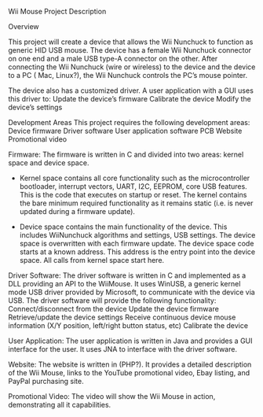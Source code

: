 Wii Mouse Project Description

Overview

This project will create a device that allows the Wii Nunchuck to function as generic HID USB mouse. The device has a  female Wii Nunchuck connector on one end and a male USB type-A connector on the other. After connecting the Wii Nunchuck (wire or wireless) to the device and the device to a PC ( Mac, Linux?), the Wii Nunchuck controls the PC’s mouse pointer.

The device also has a customized driver. A user application with a GUI uses this driver to:
Update the device’s firmware
Calibrate the device
Modify the device’s settings


Development Areas
This project requires the following development areas:
Device firmware
Driver software
User application software
PCB
Website
Promotional video


Firmware:
The firmware is written in C and divided into two areas: kernel space and device space.
- Kernel space contains all core functionality such as the microcontroller bootloader, interrupt vectors, UART, I2C, EEPROM, core USB features. This is the code that executes on startup or reset. The kernel contains the bare minimum required functionality as it remains static (i.e. is never updated during a firmware update).

- Device space contains the main functionality of the device. This includes WiiNunchuck algorithms and settings, USB settings. The device space is overwritten with each firmware update. The device space code starts at a known address. This address is the entry point into the device space. All calls from kernel space start here.

Driver Software:
The driver software is written in C and implemented as a DLL providing an API to the WiiMouse. It uses WinUSB, a generic kernel mode USB driver provided by Microsoft, to communicate with the device via USB. The driver software will provide the following functionality:
Connect/disconnect from the device
Update the device firmware
Retrieve/update the device settings
Receive continuous device mouse information (X/Y position, left/right button status, etc)
Calibrate the device


User Application:
The user application is written in Java and provides a GUI interface for the user. It uses JNA to interface with the driver software.

Website:
The website is written in (PHP?). It provides a detailed description of the Wii Mouse, links to the YouTube promotional video, Ebay listing, and PayPal purchasing site.

Promotional Video:
The video will show the Wii Mouse in action, demonstrating all it capabilities.